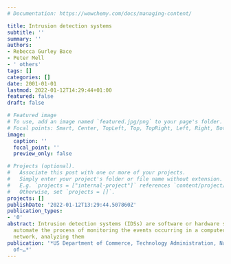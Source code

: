 ```yaml
---
# Documentation: https://wowchemy.com/docs/managing-content/

title: Intrusion detection systems
subtitle: ''
summary: ''
authors:
- Rebecca Gurley Bace
- Peter Mell
- ' others'
tags: []
categories: []
date: 2001-01-01
lastmod: 2022-01-12T14:29:44+01:00
featured: false
draft: false

# Featured image
# To use, add an image named `featured.jpg/png` to your page's folder.
# Focal points: Smart, Center, TopLeft, Top, TopRight, Left, Right, BottomLeft, Bottom, BottomRight.
image:
  caption: ''
  focal_point: ''
  preview_only: false

# Projects (optional).
#   Associate this post with one or more of your projects.
#   Simply enter your project's folder or file name without extension.
#   E.g. `projects = ["internal-project"]` references `content/project/deep-learning/index.md`.
#   Otherwise, set `projects = []`.
projects: []
publishDate: '2022-01-12T13:29:44.507860Z'
publication_types:
- '0'
abstract: Intrusion detection systems (IDSs) are software or hardware systems that
  automate the process of monitoring the events occurring in a computer system or
  network, analyzing them
publication: '*US Department of Commerce, Technology Administration, National Institute
  of~…*'
---
```

